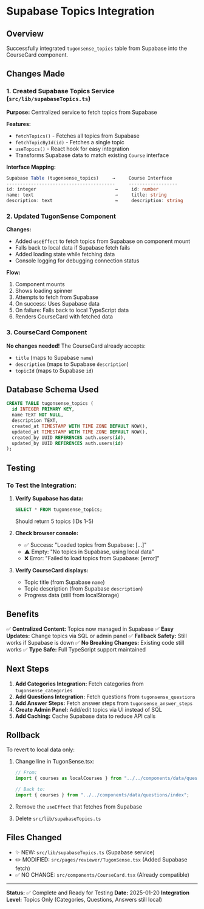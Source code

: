 # Supabase Topics Integration

## Overview

Successfully integrated `tugonsense_topics` table from Supabase into the CourseCard component.

## Changes Made

### 1. Created Supabase Topics Service (`src/lib/supabaseTopics.ts`)

**Purpose:** Centralized service to fetch topics from Supabase

**Features:**

- `fetchTopics()` - Fetches all topics from Supabase
- `fetchTopicById(id)` - Fetches a single topic
- `useTopics()` - React hook for easy integration
- Transforms Supabase data to match existing `Course` interface

**Interface Mapping:**

```typescript
Supabase Table (tugonsense_topics)     →     Course Interface
----------------------------------------     ------------------
id: integer                             →     id: number
name: text                              →     title: string
description: text                       →     description: string
```

### 2. Updated TugonSense Component

**Changes:**

- Added `useEffect` to fetch topics from Supabase on component mount
- Falls back to local data if Supabase fetch fails
- Added loading state while fetching data
- Console logging for debugging connection status

**Flow:**

1. Component mounts
2. Shows loading spinner
3. Attempts to fetch from Supabase
4. On success: Uses Supabase data
5. On failure: Falls back to local TypeScript data
6. Renders CourseCard with fetched data

### 3. CourseCard Component

**No changes needed!** The CourseCard already accepts:

- `title` (maps to Supabase `name`)
- `description` (maps to Supabase `description`)
- `topicId` (maps to Supabase `id`)

## Database Schema Used

```sql
CREATE TABLE tugonsense_topics (
  id INTEGER PRIMARY KEY,
  name TEXT NOT NULL,
  description TEXT,
  created_at TIMESTAMP WITH TIME ZONE DEFAULT NOW(),
  updated_at TIMESTAMP WITH TIME ZONE DEFAULT NOW(),
  created_by UUID REFERENCES auth.users(id),
  updated_by UUID REFERENCES auth.users(id)
);
```

## Testing

### To Test the Integration:

1. **Verify Supabase has data:**

   ```sql
   SELECT * FROM tugonsense_topics;
   ```

   Should return 5 topics (IDs 1-5)

2. **Check browser console:**

   - ✅ Success: "Loaded topics from Supabase: [...]"
   - ⚠️ Empty: "No topics in Supabase, using local data"
   - ❌ Error: "Failed to load topics from Supabase: [error]"

3. **Verify CourseCard displays:**
   - Topic title (from Supabase `name`)
   - Topic description (from Supabase `description`)
   - Progress data (still from localStorage)

## Benefits

✅ **Centralized Content:** Topics now managed in Supabase
✅ **Easy Updates:** Change topics via SQL or admin panel
✅ **Fallback Safety:** Still works if Supabase is down
✅ **No Breaking Changes:** Existing code still works
✅ **Type Safe:** Full TypeScript support maintained

## Next Steps

1. **Add Categories Integration:** Fetch categories from `tugonsense_categories`
2. **Add Questions Integration:** Fetch questions from `tugonsense_questions`
3. **Add Answer Steps:** Fetch answer steps from `tugonsense_answer_steps`
4. **Create Admin Panel:** Add/edit topics via UI instead of SQL
5. **Add Caching:** Cache Supabase data to reduce API calls

## Rollback

To revert to local data only:

1. Change line in TugonSense.tsx:

   ```typescript
   // From:
   import { courses as localCourses } from "../../components/data/questions/index";

   // Back to:
   import { courses } from "../../components/data/questions/index";
   ```

2. Remove the `useEffect` that fetches from Supabase

3. Delete `src/lib/supabaseTopics.ts`

## Files Changed

- ✨ NEW: `src/lib/supabaseTopics.ts` (Supabase service)
- ✏️ MODIFIED: `src/pages/reviewer/TugonSense.tsx` (Added Supabase fetch)
- ✅ NO CHANGE: `src/components/CourseCard.tsx` (Already compatible)

---

**Status:** ✅ Complete and Ready for Testing
**Date:** 2025-01-20
**Integration Level:** Topics Only (Categories, Questions, Answers still local)
